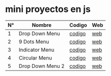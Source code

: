 # mini proyectos en js

| N°     | Nombre    | Codigo           |Web       |
|--------|-----------|------------------|----------|
| 1      | Drop Down Menu | [codigo](https://github.com/eridev14/mini-js-proyects/tree/main/drop-down-menu)    | [web](https://eridev14.github.io/mini-js-proyects/drop-down-menu/index.html) |
| 2      | 9 Dots Menu | [codigo](https://github.com/eridev14/mini-js-proyects/tree/main/9-dots-menu)    | [web](https://eridev14.github.io/mini-js-proyects/9-dots-menu/index.html) |
| 3      | Indicator Menu | [codigo](https://github.com/eridev14/mini-js-proyects/tree/main/navigation-menu-indicator)    | [web](https://eridev14.github.io/mini-js-proyects/navigation-menu-indicator/index.html) |
| 4      | Circular Menu | [codigo](https://github.com/eridev14/mini-js-proyects/tree/main/circular-navigation-menu)    | [web](https://eridev14.github.io/mini-js-proyects/circular-navigation-menu/index.html) |
| 5      | Drop Down Menu 2 | [codigo](https://github.com/eridev14/mini-js-proyects/tree/main/drop-down-menu-2)    | [web](https://eridev14.github.io/mini-js-proyects/drop-down-menu-2/index.html) |